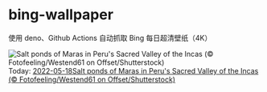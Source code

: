 # bing-wallpaper

使用 deno、Github Actions 自动抓取 Bing 每日超清壁纸（4K）

<!-- BEGIN -->
<!--  Tue May 17 2022 08:38:03 GMT+0000 (Coordinated Universal Time) -->
  ![Salt ponds of Maras in Peru's Sacred Valley of the Incas (© Fotofeeling/Westend61 on Offset/Shutterstock)](https://cn.bing.com/th?id=OHR.SaltPondsMaras_EN-US5922073798_UHD.jpg&pid=hp&w=1000&rs=1&c=4)Today: [2022-05-18Salt ponds of Maras in Peru's Sacred Valley of the Incas (© Fotofeeling/Westend61 on Offset/Shutterstock)](https://cn.bing.com/th?id=OHR.SaltPondsMaras_EN-US5922073798_UHD.jpg)
  
<!-- END -->